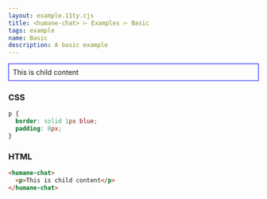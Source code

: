 ```yaml
---
layout: example.11ty.cjs
title: <humane-chat> ⌲ Examples ⌲ Basic
tags: example
name: Basic
description: A basic example
---
```


<style>
  humane-chat p {
    border: solid 1px blue;
    padding: 8px;
  }
</style>
<humane-chat>
  <p>This is child content</p>
</humane-chat>

<h3>CSS</h3>

```css
p {
  border: solid 1px blue;
  padding: 8px;
}
```

<h3>HTML</h3>

```html
<humane-chat>
  <p>This is child content</p>
</humane-chat>
```
